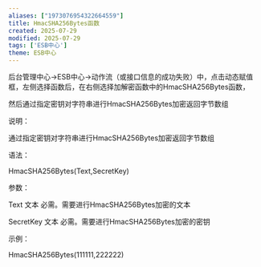 ```yaml
---
aliases: ["1973076954322664559"]
title: HmacSHA256Bytes函数
created: 2025-07-29
modified: 2025-07-29
tags: ['ESB中心']
theme: ESB中心
---
```


后台管理中心->ESB中心->动作流（或接口信息的成功失败）中，点击动态赋值框，左侧选择函数后，在右侧选择加解密函数中的HmacSHA256Bytes函数，

然后通过指定密钥对字符串进行HmacSHA256Bytes加密返回字节数组

说明：

通过指定密钥对字符串进行HmacSHA256Bytes加密返回字节数组

语法：

HmacSHA256Bytes(Text,SecretKey)

参数：

Text 文本 必需。需要进行HmacSHA256Bytes加密的文本

SecretKey 文本 必需。需要进行HmacSHA256Bytes加密的密钥

示例：

HmacSHA256Bytes(111111,222222)